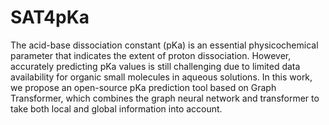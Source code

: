 # SAT4pKa
The acid-base dissociation constant (pKa) is an essential physicochemical parameter that indicates the extent of proton dissociation. However, accurately predicting pKa values is still challenging due to limited data availability for organic small molecules in aqueous solutions. In this work, we propose an open-source pKa prediction tool based on Graph Transformer, which combines the graph neural network and transformer to take both local and global information into account. 
